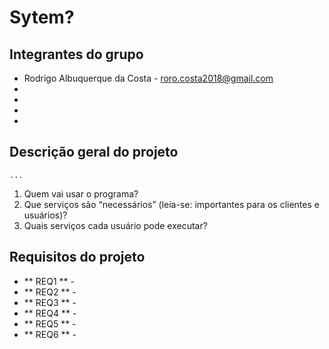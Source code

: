 # Sytem?

## Integrantes do grupo
* Rodrigo Albuquerque da Costa - roro.costa2018@gmail.com
*
*
*
*

## Descrição geral do projeto
    ...
 1. Quem vai usar o programa?
 2. Que serviços são “necessários” (leia-se: importantes para os clientes e usuários)?
 3. Quais serviços cada usuário pode executar?

## Requisitos do projeto

* ** REQ1 ** - 
* ** REQ2 ** - 
* ** REQ3 ** -
* ** REQ4 ** -
* ** REQ5 ** -
* ** REQ6 ** -

